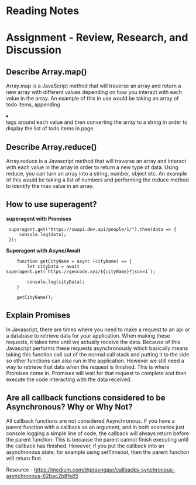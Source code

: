 # Reading Notes

# Assignment - Review, Research, and Discussion

## Describe Array.map()

Array.map is a JavaScript method that will traverse an array and return a new array with different values depending on how you interact with each value in the array. An example of this in use would be taking an array of todo items, appending <li></li> tags around each value and then converting the array to a string in order to display the list of todo items in page. 

## Describe Array.reduce()

Array.reduce is a Javascript method that will traverse an array and interact with each value in the array in order to return a new type of data. Using reduce, you can turn an array into a string, number, object etc. An example of this would be taking a list of numbers and performing the reduce method to identify the max value in an array.

## How to use superagent?

**superagent with Promises**
```
 superagent.get("https://swapi.dev.api/people/1/").then(data => {
     console.log(data);
 });
```

**Superagent with Async/Await**

```
    function getCityName = async (cityName) => {
        let cityData = await superagent.get(`https://geocode.xyz/${cityName}?json=1`);

        console.log(cityData);
    }

    getCityName();

```

## Explain Promises

In Javascript, there are times where you need to make a request to an api or a database to retrieve data for your application. When making these requests, it takes time until we actually receive the data. Because of this Javascript performs these requests asynchronously which basically means taking this function call out of the normal call stack and putting it to the side so other functions can also run in the application. However we still need a way to retrieve that data when the request is finished. This is where Promises come in. Promises will wait for that request to complete and then execute the code interacting with the data received.

## Are all callback functions considered to be Asynchronous? Why or Why Not?

All callback functions are not considered Asynchronous. If you have a parent function with a callback as an argument, and in both scenarios just console.logging a simple line of code, the callback will always return before the parent function. This is because the parent cannot finish executing until the callback has finished. However, if you put the callback into an asynchronous state, for example using setTimeout, then the parent function will return first.

Resource - https://medium.com/@pravngaur/callbacks-synchronous-asynchronous-62bac2b8fe85